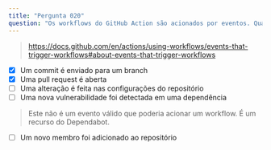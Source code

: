 ```yaml
---
title: "Pergunta 020"
question: "Os workflows do GitHub Action são acionados por eventos. Quais desses são eventos válidos suportados pelo GitHub Actions? (Escolha dois.)"
---
```




> https://docs.github.com/en/actions/using-workflows/events-that-trigger-workflows#about-events-that-trigger-workflows
- [x] Um commit é enviado para um branch
- [x] Uma pull request é aberta
- [ ] Uma alteração é feita nas configurações do repositório
- [ ] Uma nova vulnerabilidade foi detectada em uma dependência
> Este não é um evento válido que poderia acionar um workflow. É um recurso do Dependabot.
- [ ] Um novo membro foi adicionado ao repositório
